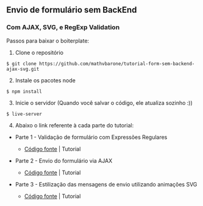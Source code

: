 ## Envio de formulário sem BackEnd

### Com AJAX, SVG, e RegExp Validation
Passos para baixar o boiterplate:

1. Clone o repositório

```
$ git clone https://github.com/mathvbarone/tutorial-form-sem-backend-ajax-svg.git
```

2. Instale os pacotes node

```
$ npm install
```

3. Inicie o servidor (Quando você salvar o código, ele atualiza sozinho :))

```
$ live-server
```

4. Abaixo o link referente à cada parte do tutorial:

- Parte 1 - Validação de formulário com Expressões Regulares
  - [Código fonte](http://matheusbarone.com/tutorial-form-sem-backend-ajax-svg/parte-1/) | Tutorial
  
- Parte 2 - Envio do formulário via AJAX
  - [Código fonte](http://matheusbarone.com/tutorial-form-sem-backend-ajax-svg/parte-2/) | Tutorial
  
- Parte 3 - Estilização das mensagens de envio utilizando animações SVG
  - [Código fonte](http://matheusbarone.com/tutorial-form-sem-backend-ajax-svg/parte-3/) | Tutorial

